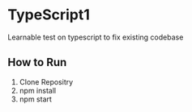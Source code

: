 # TypeScript1
Learnable test on typescript to fix existing codebase 

## How to Run
1. Clone Repositry
2. npm install
3. npm start



